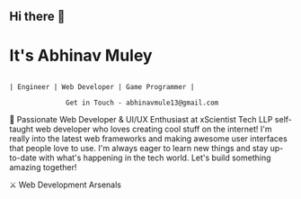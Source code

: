 ## Hi there 👋

<!--
**Abhinav-Muley/Abhinav-Muley** is a ✨ _special_ ✨ repository because its `README.md` (this file) appears on your GitHub profile.

Here are some ideas to get you started:

- 🔭 I’m currently working on ...
- 🌱 I’m currently learning ...
- 👯 I’m looking to collaborate on ...
- 🤔 I’m looking for help with ...
- 💬 Ask me about ...
- 📫 How to reach me: ...
- 😄 Pronouns: ...
- ⚡ Fun fact: ...
-->
# It's Abhinav Muley


                                                                             | Engineer | Web Developer | Game Programmer |
                                                                            
                  Get in Touch - abhinavmule13@gmail.com
🌟 Passionate Web Developer & UI/UX Enthusiast at xScientist Tech LLP
self-taught web developer who loves creating cool stuff on the internet! I'm really into the latest web frameworks and making awesome user interfaces that people love to use. I'm always eager to learn new things and stay up-to-date with what's happening in the tech world. Let's build something amazing together!


⚔ Web Development Arsenals
